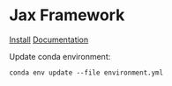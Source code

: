 # Jax Framework

[Install](https://github.com/google/jax#installation)
[Documentation](https://jax.readthedocs.io/en/latest/notebooks/quickstart.html)

Update conda environment: 
```
conda env update --file environment.yml
```

